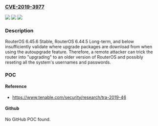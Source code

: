 ### [CVE-2019-3977](https://cve.mitre.org/cgi-bin/cvename.cgi?name=CVE-2019-3977)
![](https://img.shields.io/static/v1?label=Product&message=MikroTik%20RouterOS&color=blue)
![](https://img.shields.io/static/v1?label=Version&message=n%2Fa&color=blue)
![](https://img.shields.io/static/v1?label=Vulnerability&message=CWE-494%20Insufficient%20checks%20on%20origin&color=brighgreen)

### Description

RouterOS 6.45.6 Stable, RouterOS 6.44.5 Long-term, and below insufficiently validate where upgrade packages are download from when using the autoupgrade feature. Therefore, a remote attacker can trick the router into "upgrading" to an older version of RouterOS and possibly reseting all the system's usernames and passwords.

### POC

#### Reference
- https://www.tenable.com/security/research/tra-2019-46

#### Github
No GitHub POC found.

